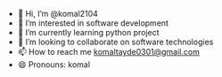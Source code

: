 - 👋 Hi, I’m @komal2104
- 👀 I’m interested in software development 
- 🌱 I’m currently learning python project 
- 💞️ I’m looking to collaborate on software technologies 
- 📫 How to reach me komaltayde0301@gmail.com
- 😄 Pronouns: komal


<!---
komal2104/komal2104 is a ✨ special ✨ repository because its `README.md` (this file) appears on your GitHub profile.
You can click the Preview link to take a look at your changes.
--->

